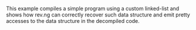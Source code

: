 This example compiles a simple program using a custom linked-list and shows how rev.ng can correctly recover such data structure and emit pretty accesses to the data structure in the decompiled code.
